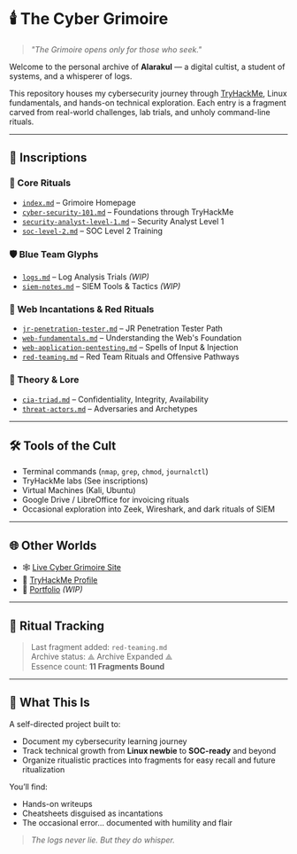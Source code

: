 # 🕯️ The Cyber Grimoire

> *"The Grimoire opens only for those who seek."*

Welcome to the personal archive of **Alarakul** — a digital cultist, a student of systems, and a whisperer of logs.

This repository houses my cybersecurity journey through [TryHackMe](https://tryhackme.com), Linux fundamentals, and hands-on technical exploration. Each entry is a fragment carved from real-world challenges, lab trials, and unholy command-line rituals.

---

## 📜 Inscriptions

### 🔹 Core Rituals
- [`index.md`](index.md) – Grimoire Homepage
- [`cyber-security-101.md`](fragments/cyber-security-101.md) – Foundations through TryHackMe
- [`security-analyst-level-1.md`](fragments/security-analyst-level-1.md) – Security Analyst Level 1
- [`soc-level-2.md`](fragments/soc-level-2.md) – SOC Level 2 Training

### 🛡️ Blue Team Glyphs
- [`logs.md`](fragments/logs.md) – Log Analysis Trials *(WIP)*
- [`siem-notes.md`](fragments/siem-notes.md) – SIEM Tools & Tactics *(WIP)*

### 🔻 Web Incantations & Red Rituals
- [`jr-penetration-tester.md`](fragments/jr-penetration-tester.md) – JR Penetration Tester Path
- [`web-fundamentals.md`](fragments/web-fundamentals.md) – Understanding the Web's Foundation
- [`web-application-pentesting.md`](fragments/web-application-pentesting.md) – Spells of Input & Injection
- [`red-teaming.md`](fragments/red-teaming.md) – Red Team Rituals and Offensive Pathways

### 🧠 Theory & Lore
- [`cia-triad.md`](fragments/cia-triad.md) – Confidentiality, Integrity, Availability
- [`threat-actors.md`](fragments/threat-actors.md) – Adversaries and Archetypes

---

## 🛠️ Tools of the Cult
-  Terminal commands (`nmap`, `grep`, `chmod`, `journalctl`)
-  TryHackMe labs (See inscriptions)
-  Virtual Machines (Kali, Ubuntu)
-  Google Drive / LibreOffice for invoicing rituals
-  Occasional exploration into Zeek, Wireshark, and dark rituals of SIEM

---

## 🌐 Other Worlds

- 🕸️ [Live Cyber Grimoire Site](https://Alarakul.github.io/Cyber-Grimoire)
- 🔗 [TryHackMe Profile](https://tryhackme.com/p/Alaraickar)
- 🧾 [Portfolio]() *(WIP)*

---

## 🧙 Ritual Tracking

> Last fragment added: `red-teaming.md`  
> Archive status: ⟁ Archive Expanded ⟁  
> Essence count: **11 Fragments Bound**

---

## 🔮 What This Is

A self-directed project built to:
- Document my cybersecurity learning journey
- Track technical growth from **Linux newbie** to **SOC-ready** and beyond
- Organize ritualistic practices into fragments for easy recall and future ritualization

You’ll find:
- Hands-on writeups
- Cheatsheets disguised as incantations
- The occasional error… documented with humility and flair

> *The logs never lie. But they do whisper.*
